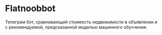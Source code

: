 # Flatnoobbot
Телеграм бот, сравнивающий стоимость недвижимости в объявлении и с рекомендуемой, предсказанной моделью машинного обуччения.
